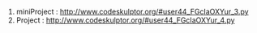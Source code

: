 1. miniProject :  http://www.codeskulptor.org/#user44_FGcIaOXYur_3.py
2. Project : http://www.codeskulptor.org/#user44_FGcIaOXYur_4.py
